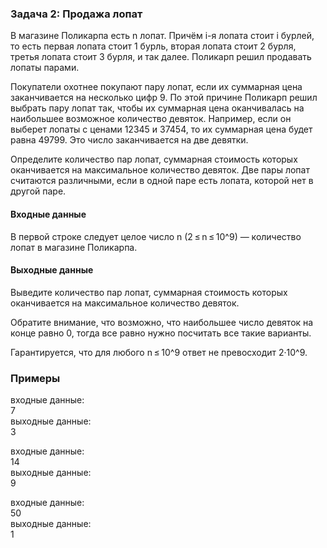 ### Задача 2: Продажа лопат

В магазине Поликарпа есть n лопат. Причём i-я лопата стоит i бурлей, то есть первая лопата стоит 1 бурль, вторая лопата стоит 2 бурля, третья лопата стоит 3 бурля, и так далее. Поликарп решил продавать лопаты парами.

Покупатели охотнее покупают пару лопат, если их суммарная цена заканчивается на несколько цифр 9. По этой причине Поликарп решил выбрать пару лопат так, чтобы их суммарная цена оканчивалась на наибольшее возможное количество девяток. Например, если он выберет лопаты с ценами 12345 и 37454, то их суммарная цена будет равна 49799. Это число заканчивается на две девятки.

Определите количество пар лопат, суммарная стоимость которых оканчивается на максимальное количество девяток. Две пары лопат считаются различными, если в одной паре есть лопата, которой нет в другой паре.

#### Входные данные
В первой строке следует целое число n (2 ≤ n ≤ 10^9) — количество лопат в магазине Поликарпа.

#### Выходные данные
Выведите количество пар лопат, суммарная стоимость которых оканчивается на максимальное количество девяток.

Обратите внимание, что возможно, что наибольшее число девяток на конце равно 0, тогда все равно нужно посчитать все такие варианты.

Гарантируется, что для любого n ≤ 10^9 ответ не превосходит 2·10^9.

### Примеры
входные данные:</br>
7</br>
выходные данные:</br>
3</br>

входные данные:</br>
14</br>
выходные данные:</br>
9</br>

входные данные:</br>
50</br>
выходные данные:</br>
1

